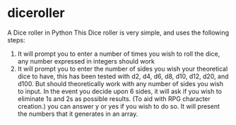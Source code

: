 # diceroller
A Dice roller in Python
This Dice roller is very simple, and uses the following steps:
1. It will prompt you to enter a number of times you wish to roll the dice, any number expressed in integers should work
2. It will prompt you to enter the number of sides you wish your theoretical dice to have, this has been tested with d2, d4, d6, d8, d10,
d12, d20, and d100. But should theoretically work with any number of sides you wish to input.
In the event you decide upon 6 sides, it will ask if you wish to eliminate 1s and 2s as possible results. (To aid with RPG character 
creation.) you can answer y or yes if you wish to do so.
It will present the numbers that it generates in an array.

